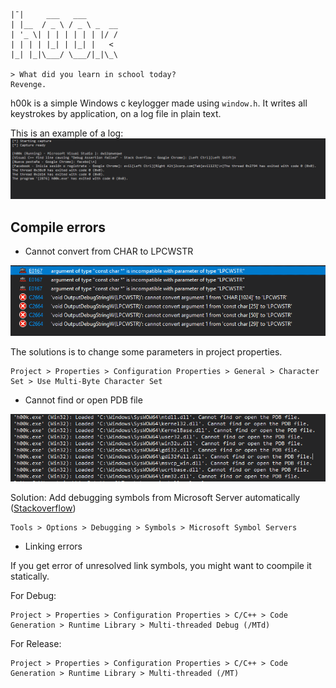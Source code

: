 ```
|¯|     ___   ___       
| |__  / _ \ / _ \ _  __
| '_ \| | | | | | | |/ /
| | | | |_| | |_| |   < 
|_| |_|\___/ \___/|_|\_\

> What did you learn in school today?
Revenge.
```

h00k is a simple Windows c keylogger made using ```window.h```. It writes all keystrokes by application, on a log file in plain text.

This is an example of a log:
![Char to LPCWSTR](images/example.png?raw=true)

## Compile errors

* Cannot convert from CHAR to LPCWSTR

![Char to LPCWSTR](images/char_2_lpcwstr.png?raw=true)

The solutions is to change some parameters in project properties.

```
Project > Properties > Configuration Properties > General > Character Set > Use Multi-Byte Character Set
```

* Cannot find or open PDB file

![Char to LPCWSTR](images/cannot_find_pdb.png?raw=true)

Solution: Add debugging symbols from Microsoft Server automatically ([Stackoverflow](https://stackoverflow.com/a/12954908))

```
Tools > Options > Debugging > Symbols > Microsoft Symbol Servers
```

* Linking errors

If you get error of unresolved link symbols, you might want to coompile it statically.

For Debug:
```
Project > Properties > Configuration Properties > C/C++ > Code Generation > Runtime Library > Multi-threaded Debug (/MTd)
```

For Release:
```
Project > Properties > Configuration Properties > C/C++ > Code Generation > Runtime Library > Multi-threaded (/MT)
```
